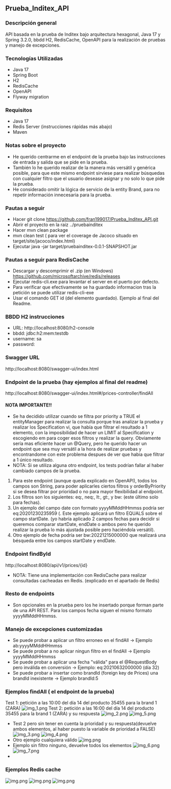 ## Prueba_Inditex_API
### Descripción general
API basada en la prueba de Inditex bajo arquitectura hexagonal, Java 17 y Spring 3.2.0, bbdd H2, RedisCache,
OpenAPI para la realización de pruebas y manejo de excepciones.
### Tecnologías Utilizadas
- Java 17
- Spring Boot
- H2
- RedisCache
- OpenAPI
- Flyway migration
### Requisitos
- Java 17
- Redis Server (instrucciones rápidas más abajo)
- Maven
### Notas sobre el proyecto
- He querido centrarme en el endpoint de la prueba bajo las instrucciones de entrada y salida que se pide en la prueba.
- También lo he querido realizar de la manera más versátil y genérica posible, para que este mismo endpoint sirviese para realizar
búsquedas con cualquier filtro que el usuario desease asignar y no solo lo que pide la prueba.
- He considerado omitir la lógica de servicio de la entity Brand, para no repetir información innecesaria para la prueba.
### Pautas a seguir
- Hacer git clone https://github.com/fran199017/Prueba_Inditex_API.git
- Abrir el proyecto en la raiz ../pruebainditex
- Hacer mvn clean package
- mvn clean test ( para ver el coverage de Jacoco situado en target/site/jacoco/index.html)
- Ejecutar java -jar target/pruebainditex-0.0.1-SNAPSHOT.jar
### Pautas a seguir para RedisCache
- Descargar y descomprimir el .zip (en Windows) https://github.com/microsoftarchive/redis/releases
- Ejecutar redis-cli.exe para levantar el server en el puerto por defecto.
- Para verificar que efectivamente se ha guardado informacion tras la petición se puede utilizar redis-cli-exe
- Usar el comando GET id (del elemento guardado). Ejemplo al final del Readme.

### BBDD H2 instrucciones
- URL: http://localhost:8080/h2-console
- bbdd: jdbc:h2:mem:testdb
- username: sa
- password:

### Swagger URL
http://localhost:8080/swagger-ui/index.html

### Endpoint de la prueba (hay ejemplos al final del readme)
http://localhost:8080/swagger-ui/index.html#/prices-controller/findAll
#### NOTA IMPORTANTE!!
- Se ha decidido utilizar cuando se filtra por priority a TRUE el entityManager para realizar la consulta porque tras analizar la prueba y realizar
  los Specification vi, que había que filtrar el resultado a 1 elemento, con la imposibilidad de hacer un LIMIT al Specification y escogiendo em para
  coger esos filtros y realizar la query. Obviamente sería mas eficiente hacer un @Query, pero he querido hacer un endpoint que sea muy versátil a la hora de realizar pruebas y encontrandome con este problema despues de ver que habia que filtrar a 1 único resultado.
- NOTA: Si se utiliza alguna otro endpoint, los tests podrían fallar al haber cambiado campos de la prueba.
1) Para este endpoint (aunque queda explicado en OpenAPI), todos los campos son String, para poder aplicarles ciertos filtros y orderByPriority si se desea filtrar por prioridad o no para mayor flexibilidad al endpoint.
2) Los filtros son los siguientes: eq:, neq:, lt:, gt:, y bw: (este último solo para fechas).
3) Un ejemplo del campo date con formato yyyyMMddHHmmss podría ser eq:20201230235959 (. Este ejemplo aplicará un filtro EQUALS sobre el campo startDate. (yo habría aplicado 2 campos fechas para decidir si queremos comparar startDate, 
endDate o ambos pero he querido realizar la prueba lo más ajustada posible pero haciéndola versátil).
4) Otro ejemplo de fecha podría ser bw:20221215000000 que realizará una bésqueda entre los campos startDate y endDate.

### Endpoint findById
http://localhost:8080/api/v1/prices/{id}
- NOTA: Tiene una implementación con RedisCache para realizar consultadas cacheadas en Redis. 
(explicado en el apartado de Redis)
### Resto de endpoints
- Son opcionales en la prueba pero los he insertado porque forman parte de una API REST. Para los campos fecha siguen el mismo formato yyyyMMddHHmmss.

### Manejo de excepciones customizadas
- Se puede probar a aplicar un filtro erroneo en el findAll -> Ejemplo ab:yyyyMMddHHmmss
- Se puede probar a no aplicar ningun filtro en el findAll ->  Ejemplo yyyyMMddHHmmss
- Se puede probar a aplicar una fecha "válida" para el @RequestBody pero inválida en conversión -> Ejemplo: eq:20210632000000 (día 32)
- Se puede probar a insertar como brandId (foreign key de Prices) una brandId inexistente -> Ejemplo brandId:5

### Ejemplos findAll ( el endpoint de la prueba)
Test 1: petición a las 10:00 del día 14 del producto 35455 para la brand 1 (ZARA)
![img_1.png](src/main/resources/img/img_1.png)
Test 2: petición a las 16:00 del día 14 del producto 35455 para la brand 1 (ZARA) y su respuesta 
![img_2.png](src/main/resources/img/img_2.png)
![img_5.png](src/main/resources/img/img_5.png)
- Test 2 pero sin tener en cuenta la prioridad y su respuesta(devuelve ambos elementos, al haber puesto la variable de prioridad a FALSE)
![img_3.png](src/main/resources/img/img_3.png)
![img_4.png](src/main/resources/img/img_4.png)
- Otro ejemplo cualquiera válido
![img.png](src/main/resources/img/img.png)
- Ejemplo sin filtro ninguno, devuelve todos los elementos
![img_6.png](src/main/resources/img/img_6.png) ![img_7.png](src/main/resources/img/img_7.png)
- 
### Ejemplos Redis cache
![img.png](src/main/resources/img/img1.png)
![img.png](src/main/resources/img/img2.png)
![img.png](src/main/resources/img/img3.png)


